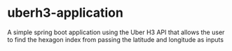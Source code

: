 # uberh3-application
A simple spring boot application using the Uber H3 API that allows the user to find the hexagon index from passing the latitude and longitude as inputs
